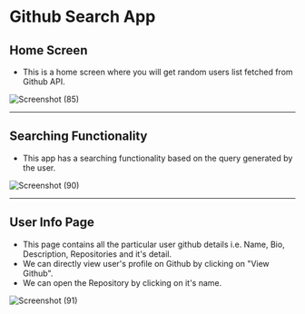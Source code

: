 # Github Search App


## Home Screen

- This is a home screen where you will get random users list fetched from Github API. 

![Screenshot (85)](https://user-images.githubusercontent.com/100989693/205437219-e32307e1-7bc8-40aa-864c-b30a8d4c01e0.png)

---

## Searching Functionality

- This app has a searching functionality based on the query generated by the user.

![Screenshot (90)](https://user-images.githubusercontent.com/100989693/205437373-e06570b6-41bc-441d-9762-32b04a461dc0.png)

---

## User Info Page

- This page contains all the particular user github details i.e. Name, Bio, Description, Repositories and it's detail.
- We can directly view user's profile on Github by clicking on "View Github".
- We can open the Repository by clicking on it's name.

![Screenshot (91)](https://user-images.githubusercontent.com/100989693/205437393-80a92c4e-3ffa-4a76-b9ff-e4521e162171.png)
